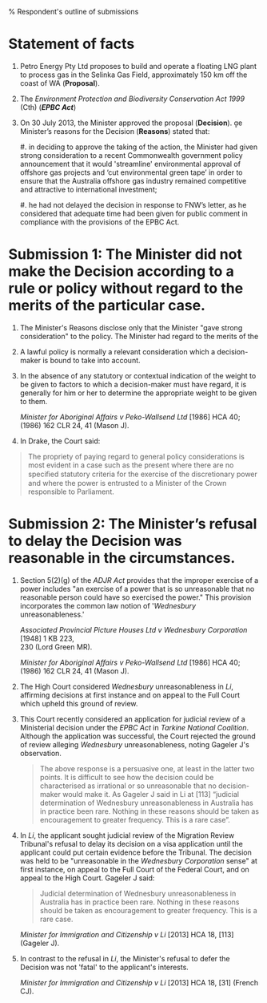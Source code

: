 % Respondent's outline of submissions

# Statement of facts

1.  Petro Energy Pty Ltd proposes to build and operate a floating LNG
    plant to process gas in the Selinka Gas Field, approximately 150 km off the coast
    of WA (**Proposal**).

2.  The _Environment Protection and Biodiversity Conservation Act 1999_ (Cth)
    (***EPBC Act***)

2.  On 30 July 2013, the Minister approved the proposal (**Decision**). e
    Minister’s reasons for the Decision (**Reasons**) stated that:

    #.  in deciding to approve the taking of the action, the Minister had given
        strong consideration to a recent Commonwealth government policy announcement
        that it would 'streamline' environmental approval of offshore gas projects and
        ‘cut environmental green tape’ in order to ensure that the Australia offshore
        gas industry remained competitive and attractive to international investment;

    #.  he had not delayed the decision in response to FNW’s letter, as he considered that
        adequate time had been given for public comment in compliance with the
        provisions of the EPBC Act.

# Submission 1: The Minister did not make the Decision according to a rule or policy without regard to the merits of the particular case.

1.  The Minister's Reasons disclose only that the Minister "gave strong consideration"
    to the policy. The Minister had regard to the merits of the 

2.  A lawful policy is normally a relevant consideration which
    a decision-maker is bound to take into account.

3.  In the absence of any statutory or contextual indication of the weight to be
    given to factors to which a decision-maker must have regard, it is generally
    for him or her to determine the appropriate weight to be given to them.

    _Minister for Aboriginal Affairs v Peko-Wallsend Ltd_ [1986] HCA 40; \
    (1986) 162 CLR 24, 41 (Mason J).
    

2.  In Drake, the Court said:

> The propriety of paying regard to general policy considerations is most
> evident in a case such as the present where there are no speciﬁed
> statutory criteria for the exercise of the discretionary power and
> where the power is entrusted to a Minister of the Crown responsible to
> Parliament.

# Submission 2: The Minister’s refusal to delay the Decision was reasonable in the circumstances.

1.  Section 5(2)(g) of the _ADJR Act_ provides that the improper exercise of a power includes
    "an exercise of a power that is so unreasonable that no reasonable person
    could have so exercised the power." This provision incorporates the common law
    notion of '_Wednesbury_ unreasonableness.'

    _Associated Provincial Picture Houses Ltd v Wednesbury Corporation_ [1948] 1 KB 223, \
     230 (Lord Green MR).

    _Minister for Aboriginal Affairs v Peko-Wallsend Ltd_ [1986] HCA 40; \
    (1986) 162 CLR 24, 41 (Mason J).

2.  The High Court considered _Wednesbury_ unreasonableness in _Li_, affirming decisions
    at first instance and on appeal to the Full Court which upheld this ground of review.
    
    

3.  This Court recently considered an application for judicial review of a Ministerial decision
    under the _EPBC Act_ in _Tarkine National Coalition_. Although the application
    was successful, the Court rejected the ground of review alleging _Wednesbury_
    unreasonableness, noting Gageler J's observation.
    

    > The above response is a persuasive one, at least in the latter two points. It
    > is difficult to see how the decision could be characterised as irrational or
    > so unreasonable that no decision-maker would make it. As Gageler J said in Li
    > at [113] “judicial determination of Wednesbury unreasonableness in Australia
    > has in practice been rare. Nothing in these reasons should be taken as
    > encouragement to greater frequency. This is a rare case”.


2.  In _Li_, the applicant sought judicial review of the Migration Review Tribunal's
    refusal to delay its decision on a visa application until the applicant
    could put certain evidence before the Tribunal.
    The decision was held to be "unreasonable in the *Wednesbury Corporation* sense"
    at first instance, on appeal to the Full Court of the Federal Court, and on appeal
    to the High Court. Gageler J said:

    > Judicial determination of Wednesbury unreasonableness in Australia has in
    > practice been rare.  Nothing in these reasons should be taken as
    > encouragement to greater frequency. This is a rare case.

    *Minister for Immigration and Citizenship v Li* [2013] HCA 18, [113] (Gageler J).

3.  In contrast to the refusal in _Li_, the Minister's refusal to defer the Decision
    was not 'fatal' to the applicant's interests.

    *Minister for Immigration and Citizenship v Li* [2013] HCA 18, [31] (French CJ).
